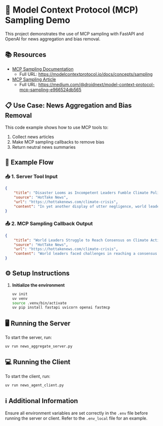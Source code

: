 # 🚀 Model Context Protocol (MCP) Sampling Demo

This project demonstrates the use of MCP sampling with FastAPI and OpenAI for news aggregation and bias removal.

## 📚 Resources
- [MCP Sampling Documentation](https://modelcontextprotocol.io/docs/concepts/sampling)
  - Full URL: https://modelcontextprotocol.io/docs/concepts/sampling
- [MCP Sampling Article](https://medium.com/@droidnext/model-context-protocol-mcp-sampling-e966524db565)
  - Full URL: https://medium.com/@droidnext/model-context-protocol-mcp-sampling-e966524db565

## 📋 Use Case: News Aggregation and Bias Removal

This code example shows how to use MCP tools to:
1. Collect news articles
2. Make MCP sampling callbacks to remove bias
3. Return neutral news summaries

## 🔄 Example Flow

### 📥 1. Server Tool Input
```json
{
    "title": "Disaster Looms as Incompetent Leaders Fumble Climate Policy",
    "source": "HotTake News",
    "url": "https://hottakenews.com/climate-crisis",
    "content": "In yet another display of utter negligence, world leaders failed to reach a consensus on climate action, dooming future generations to a planet in crisis."
}
```

### 📤 2. MCP Sampling Callback Output
```json
{
    "title": "World Leaders Struggle to Reach Consensus on Climate Action",
    "source": "HotTake News",
    "url": "https://hottakenews.com/climate-crisis",
    "content": "World leaders faced challenges in reaching a consensus on climate policy during recent discussions, raising concerns about the potential impact on future generations regarding environmental issues."
}
```

## ⚙️ Setup Instructions

1. **Initialize the environment**
   ```bash
   uv init
   uv venv
   source .venv/bin/activate
   uv pip install fastapi uvicorn openai fastmcp
   ```

## 🖥️ Running the Server

To start the server, run:
```bash
uv run news_aggregate_server.py
```

## 💻 Running the Client

To start the client, run:
```bash
uv run news_agent_client.py
```

## ℹ️ Additional Information

Ensure all environment variables are set correctly in the `.env` file before running the server or client. Refer to the `.env_local` file for an example.
